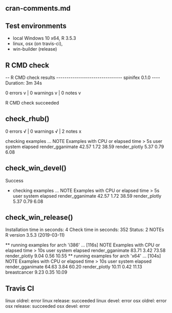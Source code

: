 ## cran-comments.md

## Test environments
* local Windows 10 x64, R 3.5.3
* linux, osx (on travis-ci),
* win-builder (release)


## R CMD check

-- R CMD check results -------------------------------- spinifex 0.1.0 ----
Duration: 3m 34s

0 errors v | 0 warnings v | 0 notes v

R CMD check succeeded


## check_rhub()

0 errors √ | 0 warnings √ | 2 notes x

checking examples ... NOTE
Examples with CPU or elapsed time > 5s
                  user system elapsed
render_gganimate 42.57   1.72   38.59
render_plotly     5.37   0.79    6.08


## check_win_devel()

Success

* checking examples ... NOTE
Examples with CPU or elapsed time > 5s
                  user system elapsed
render_gganimate 42.57   1.72   38.59
render_plotly     5.37   0.79    6.08


## check_win_release()

Installation time in seconds: 4
Check time in seconds: 352
Status: 2 NOTEs
R version 3.5.3 (2019-03-11)

** running examples for arch 'i386' ... [116s] NOTE
Examples with CPU or elapsed time > 10s
                  user system elapsed
render_gganimate 83.71   3.42   73.58
render_plotly     9.04   0.56   10.55
** running examples for arch 'x64' ... [104s] NOTE
Examples with CPU or elapsed time > 10s
                  user system elapsed
render_gganimate 64.63   3.84   60.20
render_plotly    10.11   0.42   11.13
breastcancer      9.23   0.35   10.09

## Travis CI

linux oldrel: error
linux release: succeeded
linux devel: error
osx oldrel: error
osx release: succeeded
osx devel: error

